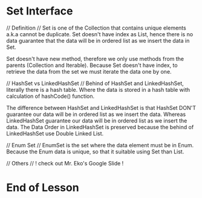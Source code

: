# Set Interface

// Definition //
Set is one of the Collection that contains unique elements a.k.a cannot be duplicate.
Set doesn't have index as List, hence there is no data guarantee that the data will be in ordered list as we insert the data in Set.

Set doesn't have new method, therefore we only use methods from the parents (Collection and Iterable).
Because Set doesn't have index, to retrieve the data from the set we must iterate the data one by one.

// HashSet vs LinkedHashSet //
Behind of HashSet and LinkedHashSet, literally there is a hash table. 
Where the data is stored in a hash table with calculation of hashCode() function.

The difference between HashSet and LinkedHashSet is that HashSet DON'T guarantee our data will be in ordered list as we insert the data.
Whereas LinkedHashSet guarantee our data will be in ordered list as we insert the data.
The Data Order in LinkedHashSet is preserved because the behind of LinkedHashSet use Double Linked List.

// Enum Set //
EnumSet is the set where the data element must be in Enum.
Because the Enum data is unique, so that it suitable using Set than List.

// Others //
! check out Mr. Eko's Google Slide !

# End of Lesson